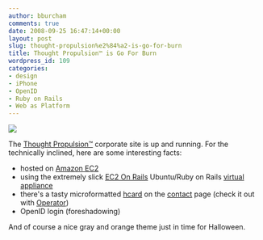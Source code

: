 ```yaml
---
author: bburcham
comments: true
date: 2008-09-25 16:47:14+00:00
layout: post
slug: thought-propulsion%e2%84%a2-is-go-for-burn
title: Thought Propulsion™ is Go For Burn
wordpress_id: 109
categories:
- design
- iPhone
- OpenID
- Ruby on Rails
- Web as Platform
---
```


![](http://thoughtpropulsion.com/images/logo.png)  


  
The [Thought Propulsion™](http://thoughtpropulsion.com/) corporate site is up and running. For the technically inclined, here are some interesting facts:  


  * hosted on [Amazon EC2](http://aws.amazon.com/)
  * using the extremely slick [EC2 On Rails](http://ec2onrails.rubyforge.org/) Ubuntu/Ruby on Rails [virtual appliance](http://en.wikipedia.org/wiki/Virtual_appliance)
  * there's a tasty microformatted [hcard](http://microformats.org/wiki/hcard) on the [contact](http://thoughtpropulsion.com/contact) page (check it out with [Operator](https://addons.mozilla.org/en-US/firefox/addon/4106))
  * OpenID login (foreshadowing)

And of course a nice gray and orange theme just in time for Halloween.
